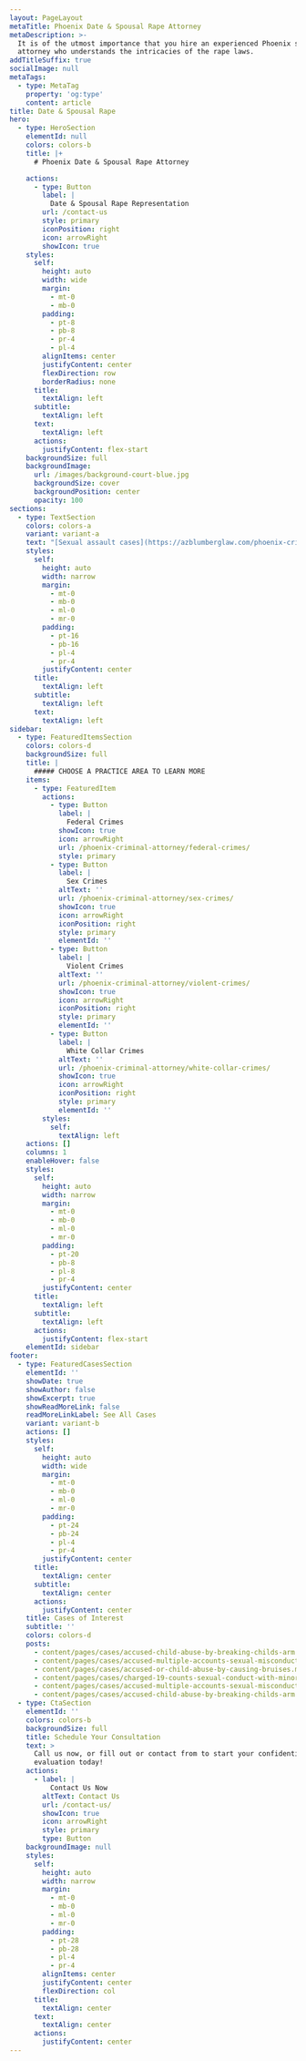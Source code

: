 ```yaml
---
layout: PageLayout
metaTitle: Phoenix Date & Spousal Rape Attorney
metaDescription: >-
  It is of the utmost importance that you hire an experienced Phoenix sex crimes
  attorney who understands the intricacies of the rape laws.
addTitleSuffix: true
socialImage: null
metaTags:
  - type: MetaTag
    property: 'og:type'
    content: article
title: Date & Spousal Rape
hero:
  - type: HeroSection
    elementId: null
    colors: colors-b
    title: |+
      # Phoenix Date & Spousal Rape Attorney

    actions:
      - type: Button
        label: |
          Date & Spousal Rape Representation
        url: /contact-us
        style: primary
        iconPosition: right
        icon: arrowRight
        showIcon: true
    styles:
      self:
        height: auto
        width: wide
        margin:
          - mt-0
          - mb-0
        padding:
          - pt-8
          - pb-8
          - pr-4
          - pl-4
        alignItems: center
        justifyContent: center
        flexDirection: row
        borderRadius: none
      title:
        textAlign: left
      subtitle:
        textAlign: left
      text:
        textAlign: left
      actions:
        justifyContent: flex-start
    backgroundSize: full
    backgroundImage:
      url: /images/background-court-blue.jpg
      backgroundSize: cover
      backgroundPosition: center
      opacity: 100
sections:
  - type: TextSection
    colors: colors-a
    variant: variant-a
    text: "[Sexual assault cases](https://azblumberglaw.com/phoenix-criminal-attorney/sexual-assault/) are difficult cases both for the prosecution and the defense. Often, the credibility of the two parties is the deciding factor. This may also occur in a case where the accused claims the sexual contact was “consensual.” If you are under investigation for or have been charged with date rape, spousal rape, statutory rape or any other type of rape, our lawyers offer a free initial consultation to evaluate your case.\n\nRape is a serious charge, subject to a prison sentence of 5 to 14 years with no opportunity for early release or parole. If a date rape drug (Rohypnol or GHB) is used, the penalty is increased by three years. While spousal rape used to be a lesser crime in Arizona, today it is treated the same as any other form of rape. All rape charges are registration offenses under Arizona’s sex offender registration law.\n\nIf you have been charged with rape, it is important for you not to say anything to investigators before you have talked to a lawyer and prepared a defense. It is vital for your lawyer to understand the rules of evidence in rape cases. Rape cases have special rules called “rape shield laws,” which are designed to protect the accuser. It is important that you hire an experienced attorney who understands how to, when possible, enter into evidence the accuser’s past sexual conduct. This evidence can only be entered through a “Pope Motion” and “Pope Hearing.” At the “Pope hearing” the judge will determine what relevance, if any, the accuser’s past sexual experience has to the case at bar, and then will determine to what extent this evidence is admissible at trial. It is of the utmost importance that you hire an experienced\_**Phoenix date and spousal rape attorney**\_who understands the intricacies of the rape laws.\n\n## DEFENSES IN RAPE CASES\n\nThere are two main defenses in a rape case:\n\n*   The sexual assault did not happen\n\n*   The sex was consensual\n\nConsent to sexual conduct with a minor over 14, but under 18, or statutory rape is only a defense if the accused did not know the age of the victim or could not reasonably known. Consent is not a defense in cases of statutory rape where the alleged victim was impaired by drugs or alcohol.\n\nA common misperception in rape cases is that the sexual history of a victim is admissible in evidence. However, unless that sexual history is relevant, such as a dating history with the defendant, it would be inadmissible.\n\n## FREE ATTORNEY CONSULTATION\n\nIf you are under investigation for or have been charged with date rape, spousal rape or any other rape charge, please contact a lawyer at Blumberg & Associates in Phoenix as soon as possible. The sooner you contact a defense attorney, the more your attorney can do to protect your rights and your future.\n"
    styles:
      self:
        height: auto
        width: narrow
        margin:
          - mt-0
          - mb-0
          - ml-0
          - mr-0
        padding:
          - pt-16
          - pb-16
          - pl-4
          - pr-4
        justifyContent: center
      title:
        textAlign: left
      subtitle:
        textAlign: left
      text:
        textAlign: left
sidebar:
  - type: FeaturedItemsSection
    colors: colors-d
    backgroundSize: full
    title: |
      ##### CHOOSE A PRACTICE AREA TO LEARN MORE
    items:
      - type: FeaturedItem
        actions:
          - type: Button
            label: |
              Federal Crimes
            showIcon: true
            icon: arrowRight
            url: /phoenix-criminal-attorney/federal-crimes/
            style: primary
          - type: Button
            label: |
              Sex Crimes
            altText: ''
            url: /phoenix-criminal-attorney/sex-crimes/
            showIcon: true
            icon: arrowRight
            iconPosition: right
            style: primary
            elementId: ''
          - type: Button
            label: |
              Violent Crimes
            altText: ''
            url: /phoenix-criminal-attorney/violent-crimes/
            showIcon: true
            icon: arrowRight
            iconPosition: right
            style: primary
            elementId: ''
          - type: Button
            label: |
              White Collar Crimes
            altText: ''
            url: /phoenix-criminal-attorney/white-collar-crimes/
            showIcon: true
            icon: arrowRight
            iconPosition: right
            style: primary
            elementId: ''
        styles:
          self:
            textAlign: left
    actions: []
    columns: 1
    enableHover: false
    styles:
      self:
        height: auto
        width: narrow
        margin:
          - mt-0
          - mb-0
          - ml-0
          - mr-0
        padding:
          - pt-20
          - pb-8
          - pl-8
          - pr-4
        justifyContent: center
      title:
        textAlign: left
      subtitle:
        textAlign: left
      actions:
        justifyContent: flex-start
    elementId: sidebar
footer:
  - type: FeaturedCasesSection
    elementId: ''
    showDate: true
    showAuthor: false
    showExcerpt: true
    showReadMoreLink: false
    readMoreLinkLabel: See All Cases
    variant: variant-b
    actions: []
    styles:
      self:
        height: auto
        width: wide
        margin:
          - mt-0
          - mb-0
          - ml-0
          - mr-0
        padding:
          - pt-24
          - pb-24
          - pl-4
          - pr-4
        justifyContent: center
      title:
        textAlign: center
      subtitle:
        textAlign: center
      actions:
        justifyContent: center
    title: Cases of Interest
    subtitle: ''
    colors: colors-d
    posts:
      - content/pages/cases/accused-child-abuse-by-breaking-childs-arm.md
      - content/pages/cases/accused-multiple-accounts-sexual-misconduct.md
      - content/pages/cases/accused-or-child-abuse-by-causing-bruises.md
      - content/pages/cases/charged-19-counts-sexual-conduct-with-minor.md
      - content/pages/cases/accused-multiple-accounts-sexual-misconduct.md
      - content/pages/cases/accused-child-abuse-by-breaking-childs-arm.md
  - type: CtaSection
    elementId: ''
    colors: colors-b
    backgroundSize: full
    title: Schedule Your Consultation
    text: >
      Call us now, or fill out or contact from to start your confidential case
      evaluation today!
    actions:
      - label: |
          Contact Us Now
        altText: Contact Us
        url: /contact-us/
        showIcon: true
        icon: arrowRight
        style: primary
        type: Button
    backgroundImage: null
    styles:
      self:
        height: auto
        width: narrow
        margin:
          - mt-0
          - mb-0
          - ml-0
          - mr-0
        padding:
          - pt-28
          - pb-28
          - pl-4
          - pr-4
        alignItems: center
        justifyContent: center
        flexDirection: col
      title:
        textAlign: center
      text:
        textAlign: center
      actions:
        justifyContent: center
---
```

